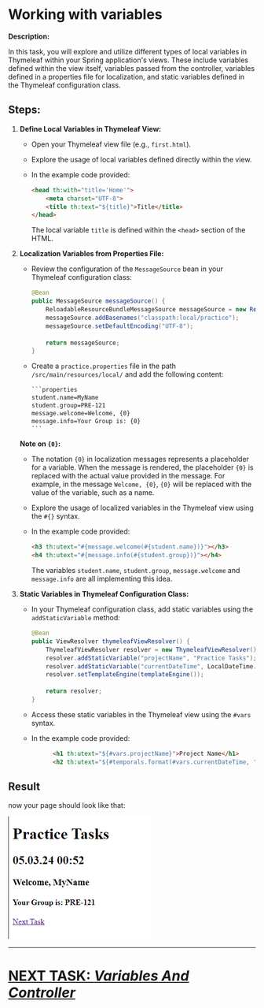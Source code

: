 # Working with variables

**Description:**

In this task, you will explore and utilize different types of local variables in Thymeleaf within your Spring application's views. These include variables defined within the view itself, variables passed from the controller, variables defined in a properties file for localization, and static variables defined in the Thymeleaf configuration class.

## **Steps:**

1. **Define Local Variables in Thymeleaf View:**
    - Open your Thymeleaf view file (e.g., `first.html`).
    - Explore the usage of local variables defined directly within the view.
    - In the example code provided:

       ```html
       <head th:with="title='Home'">
           <meta charset="UTF-8">
           <title th:text="${title}">Title</title>
       </head>
       ```

      The local variable `title` is defined within the `<head>` section of the HTML.

2. **Localization Variables from Properties File:**
    - Review the configuration of the `MessageSource` bean in your Thymeleaf configuration class:

       ```java
       @Bean
       public MessageSource messageSource() {
           ReloadableResourceBundleMessageSource messageSource = new ReloadableResourceBundleMessageSource();
           messageSource.addBasenames("classpath:local/practice");
           messageSource.setDefaultEncoding("UTF-8");
 
           return messageSource;
       }
       ```
   - Create a `practice.properties` file in the path `/src/main/resources/local/` and add the following content:

         ```properties
         student.name=MyName
         student.group=PRE-121
         message.welcome=Welcome, {0}
         message.info=Your Group is: {0}
         ```
   **Note on `{0}`:**
    - The notation `{0}` in localization messages represents a placeholder for a variable. When the message is rendered, the placeholder `{0}` is replaced with the actual value provided in the message. For example, in the message `Welcome, {0}`, `{0}` will be replaced with the value of the variable, such as a name.

    - Explore the usage of localized variables in the Thymeleaf view using the `#{}` syntax. 
   - In the example code provided:

      ```html
      <h3 th:utext="#{message.welcome(#{student.name})}"></h3>
      <h4 th:utext="#{message.info(#{student.group})}"></h4>
      ```

     The variables `student.name`, `student.group`, `message.welcome` and `message.info` are all implementing this idea.

3. **Static Variables in Thymeleaf Configuration Class:**
    - In your Thymeleaf configuration class, add static variables using the `addStaticVariable` method:

       ```java
       @Bean
       public ViewResolver thymeleafViewResolver() {
           ThymeleafViewResolver resolver = new ThymeleafViewResolver();
           resolver.addStaticVariable("projectName", "Practice Tasks");
           resolver.addStaticVariable("currentDateTime", LocalDateTime.now());
           resolver.setTemplateEngine(templateEngine());
 
           return resolver;
       }
       ```

    - Access these static variables in the Thymeleaf view using the `#vars` syntax.
   - In the example code provided:

      ```html
            <h1 th:utext="${#vars.projectName}">Project Name</h1>
            <h2 th:utext="${#temporals.format(#vars.currentDateTime, 'dd.MM.yy HH:mm')}">Current Date and Time</h2>
      ```
     
## Result

now your page should look like that:

![first-view.png](../../../srcs/thymeleaf/first-view.png)

---

# [NEXT TASK: *Variables And Controller*](variables-and-controller.md)